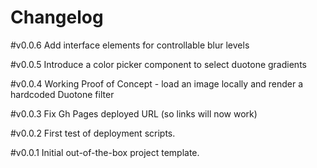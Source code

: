 # Changelog

#v0.0.6
Add interface elements for controllable blur levels

#v0.0.5
Introduce a color picker component to select duotone gradients

#v0.0.4
Working Proof of Concept - load an image locally and render a hardcoded Duotone filter

#v0.0.3
Fix Gh Pages deployed URL (so links will now work)

#v0.0.2
First test of deployment scripts.

#v0.0.1
Initial out-of-the-box project template.